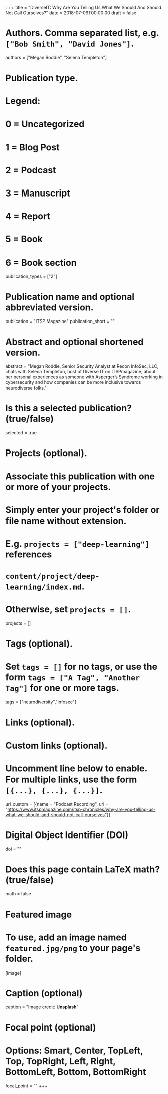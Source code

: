 +++
title = "DiverseIT: Why Are You Telling Us What We Should And Should Not Call Ourselves?"
date = 2018-07-09T00:00:00
draft = false

# Authors. Comma separated list, e.g. `["Bob Smith", "David Jones"]`.
authors = ["Megan Roddie", "Selena Templeton"]

# Publication type.
# Legend:
# 0 = Uncategorized
# 1 = Blog Post
# 2 = Podcast
# 3 = Manuscript
# 4 = Report
# 5 = Book
# 6 = Book section
publication_types = ["2"]

# Publication name and optional abbreviated version.
publication = "ITSP Magazine"
publication_short = ""

# Abstract and optional shortened version.
abstract = "Megan Roddie, Senior Security Analyst at Recon InfoSec, LLC, chats with Selena Templeton, host of Diverse IT on ITSPmagazine, about her personal experiences as someone with Asperger’s Syndrome working in cybersecurity and how companies can be more inclusive towards neurodiverse folks."

# Is this a selected publication? (true/false)
selected = true

# Projects (optional).
#   Associate this publication with one or more of your projects.
#   Simply enter your project's folder or file name without extension.
#   E.g. `projects = ["deep-learning"]` references
#   `content/project/deep-learning/index.md`.
#   Otherwise, set `projects = []`.
projects = []

# Tags (optional).
#   Set `tags = []` for no tags, or use the form `tags = ["A Tag", "Another Tag"]` for one or more tags.
tags = ["neurodiversity","infosec"]

# Links (optional).


# Custom links (optional).
#   Uncomment line below to enable. For multiple links, use the form `[{...}, {...}, {...}]`.
url_custom = [{name = "Podcast Recording", url = "https://www.itspmagazine.com/itsp-chronicles/why-are-you-telling-us-what-we-should-and-should-not-call-ourselves"}]

# Digital Object Identifier (DOI)
doi = ""

# Does this page contain LaTeX math? (true/false)
math = false

# Featured image
# To use, add an image named `featured.jpg/png` to your page's folder.
[image]
  # Caption (optional)
  caption = "Image credit: [**Unsplash**](https://unsplash.com/photos/pLCdAaMFLTE)"

  # Focal point (optional)
  # Options: Smart, Center, TopLeft, Top, TopRight, Left, Right, BottomLeft, Bottom, BottomRight
  focal_point = ""
+++
